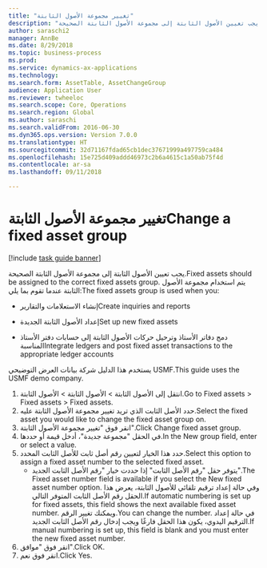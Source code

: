 ```yaml
--- 
title: "تغيير مجموعة الأصول الثابتة"
description: "يجب تعيين الأصول الثابتة إلى مجموعة الأصول الثابتة الصحيحة."
author: saraschi2
manager: AnnBe
ms.date: 8/29/2018
ms.topic: business-process
ms.prod: 
ms.service: dynamics-ax-applications
ms.technology: 
ms.search.form: AssetTable, AssetChangeGroup
audience: Application User
ms.reviewer: twheeloc
ms.search.scope: Core, Operations
ms.search.region: Global
ms.author: saraschi
ms.search.validFrom: 2016-06-30
ms.dyn365.ops.version: Version 7.0.0
ms.translationtype: HT
ms.sourcegitcommit: 32d71167fdad65cb1dec37671999a497759ca484
ms.openlocfilehash: 15e725d409addd46973c2b6a4615c1a50ab75f4d
ms.contentlocale: ar-sa
ms.lasthandoff: 09/11/2018

---
```

# <a name="change-a-fixed-asset-group"></a><span data-ttu-id="b220c-103">تغيير مجموعة الأصول الثابتة</span><span class="sxs-lookup"><span data-stu-id="b220c-103">Change a fixed asset group</span></span>

[!include [task guide banner](../../includes/task-guide-banner.md)]

<span data-ttu-id="b220c-104">يجب تعيين الأصول الثابتة إلى مجموعة الأصول الثابتة الصحيحة.</span><span class="sxs-lookup"><span data-stu-id="b220c-104">Fixed assets should be assigned to the correct fixed assets group.</span></span> <span data-ttu-id="b220c-105">يتم استخدام مجموعة الأصول الثابتة عندما تقوم بما يلي:</span><span class="sxs-lookup"><span data-stu-id="b220c-105">The fixed assets group is used when you:</span></span>

 - <span data-ttu-id="b220c-106">إنشاء الاستعلامات والتقارير</span><span class="sxs-lookup"><span data-stu-id="b220c-106">Create inquiries and reports</span></span>

 - <span data-ttu-id="b220c-107">إعداد الأصول الثابتة الجديدة</span><span class="sxs-lookup"><span data-stu-id="b220c-107">Set up new fixed assets</span></span>

 - <span data-ttu-id="b220c-108">دمج دفاتر الأستاذ وترحيل حركات الأصول الثابتة إلى حسابات دفتر الأستاذ المناسبة</span><span class="sxs-lookup"><span data-stu-id="b220c-108">Integrate ledgers and post fixed asset transactions to the appropriate ledger accounts</span></span>

<span data-ttu-id="b220c-109">يستخدم هذا الدليل شركة بيانات العرض التوضيحي USMF.</span><span class="sxs-lookup"><span data-stu-id="b220c-109">This guide uses the USMF demo company.</span></span>

1. <span data-ttu-id="b220c-110">انتقل إلى الأصول الثابتة > الأصول الثابتة > الأصول الثابتة.</span><span class="sxs-lookup"><span data-stu-id="b220c-110">Go to Fixed assets > Fixed assets > Fixed assets.</span></span>
2. <span data-ttu-id="b220c-111">حدد الأصل الثابت الذي تريد تغيير مجموعة الأصول الثابتة عليه.</span><span class="sxs-lookup"><span data-stu-id="b220c-111">Select the fixed asset you would like to change the fixed asset group on.</span></span>
3. <span data-ttu-id="b220c-112">انقر فوق "تغيير مجموعة الأصول الثابتة".</span><span class="sxs-lookup"><span data-stu-id="b220c-112">Click Change fixed asset group.</span></span>
4. <span data-ttu-id="b220c-113">في الحقل "مجموعة جديدة"، أدخل قيمة أو حددها.</span><span class="sxs-lookup"><span data-stu-id="b220c-113">In the New group field, enter or select a value.</span></span>
5. <span data-ttu-id="b220c-114">حدد هذا الخيار لتعيين رقم أصل ثابت للأصل الثابت المحدد.</span><span class="sxs-lookup"><span data-stu-id="b220c-114">Select this option to assign a fixed asset number to the selected fixed asset.</span></span>
    * <span data-ttu-id="b220c-115">يتوفر حقل "رقم الأصل الثابت" إذا حددت خيار "رقم الأصل الثابت الجديد".</span><span class="sxs-lookup"><span data-stu-id="b220c-115">The Fixed asset number field is available if you select the New fixed asset number option.</span></span>   <span data-ttu-id="b220c-116">وفي حالة إعداد ترقيم تلقائي للأصول الثابتة، يعرض هذا الحقل رقم الأصل الثابت المتوفر التالي.</span><span class="sxs-lookup"><span data-stu-id="b220c-116">If automatic numbering is set up for fixed assets, this field shows the next available fixed asset number.</span></span> <span data-ttu-id="b220c-117">ويمكنك تغيير الرقم.</span><span class="sxs-lookup"><span data-stu-id="b220c-117">You can change the number.</span></span>   <span data-ttu-id="b220c-118">في حالة إعداد الترقيم اليدوي، يكون هذا الحقل فارغًا ويجب إدخال رقم الأصل الثابت الجديد.</span><span class="sxs-lookup"><span data-stu-id="b220c-118">If manual numbering is set up, this field is blank and you must enter the new fixed asset number.</span></span>     
6. <span data-ttu-id="b220c-119">انقر فوق "موافق".</span><span class="sxs-lookup"><span data-stu-id="b220c-119">Click OK.</span></span>
7. <span data-ttu-id="b220c-120">انقر فوق نعم.</span><span class="sxs-lookup"><span data-stu-id="b220c-120">Click Yes.</span></span>


